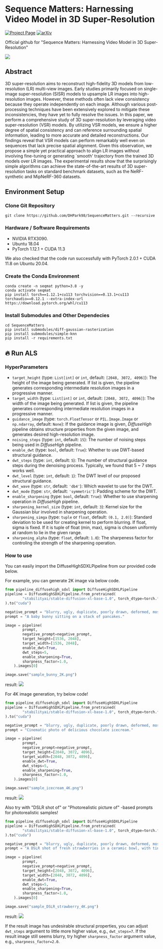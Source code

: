 # Sequence Matters: Harnessing Video Model in 3D Super-Resolution

[![Project Page](https://img.shields.io/badge/Project-Page-green.svg)](https://github.com/DHPark98/SequenceMatters/)
[![arXiv](https://img.shields.io/badge/arXiv-2311.16973-b31b1b.svg)](https://github.com/DHPark98/SequenceMatters)

Official github for "Sequence Matters: Harnessing Video Model in 3D Super-Resolution"

<img src="assetsfigures/main.jpg">


## Abstract
3D super-resolution aims to reconstruct high-fidelity 3D models from low-resolution (LR) multi-view images. Early studies primarily focused on single-image super-resolution (SISR) models to upsample LR images into high-resolution images. However, these methods often lack view consistency because they operate independently on each image. Although various post-processing techniques have been extensively explored to mitigate these inconsistencies, they have yet to fully resolve the issues. In this paper, we perform a comprehensive study of 3D super-resolution by leveraging video super-resolution (VSR) models. By utilizing VSR models, we ensure a higher degree of spatial consistency and can reference surrounding spatial information, leading to more accurate and detailed reconstructions. Our findings reveal that VSR models can perform remarkably well even on sequences that lack precise spatial alignment. Given this observation, we propose a simple yet practical approach to align LR images without involving fine-tuning or generating `smooth' trajectory from the trained 3D models over LR images. The experimental results show that the surprisingly simple algorithms can achieve the state-of-the-art results of 3D super-resolution tasks on standard benchmark datasets, such as the NeRF-synthetic and MipNeRF-360 datasets.

## Environment Setup
### Clone Git Repository
```Shell
git clone https://github.com/DHPark98/SequenceMatters.git --recursive
```

### Hardware / Software Requirements
- NVIDIA RTX3090.
- Ubuntu 18.04
- PyTorch 1.12.1 + CUDA 11.3
  
We also checked that the code run successfully with PyTorch 2.0.1 + CUDA 11.8 on Ubuntu 20.04.

### Create the Conda Environment
```Shell
conda create -n seqmat python=3.8 -y
conda activate seqmat
pip install torch==1.12.1+cu113 torchvision==0.13.1+cu113 torchaudio==0.12.1 --extra-index-url https://download.pytorch.org/whl/cu113
```

### Install Submodules and Other Dependecies
```Shell
cd SequenceMatters
pip install submodules/diff-gaussian-rasterization
pip install submodules/simple-knn
pip install -r requirements.txt
```

## 🔥 Run ALS
### HyperParameters
- `target_height` (type: `List[int]` or `int`, default: `[2048, 3072, 4096]`): The height of the image being generated. If list is given, the pipeline generates corresponding intermediate resolution images in a progressive manner.
- `target_width` (type: `List[int]` or `int`, default: `[2048, 3072, 4096]`): The width of the image being generated. If list is given, the pipeline generates corresponding intermediate resolution images in a progressive manner.
- `guidance_image` (type: `torch.FloatTensor` or `PIL.Image.Image` or `np.ndarray`, default: `None`): If the guidance image is given, *DiffuseHigh* pipeline obtains structure properties from the given image, and generates desired high-resolution image.
- `noising_steps` (type: `int`, default: `15`): The number of noising steps being used in *DiffuseHigh* pipeline.
- `enable_dwt` (type: `bool`, default: `True`): Whether to use DWT-based structural guidance.
- `dwt_steps` (type: `int`, default: `5`): The number of structural guidance steps during the denoising process. Typically, we found that 5 ~ 7 steps works well.
- `dwt_level` (type: `int`, default: `1`): The DWT level of our proposed structural guidance.
- `dwt_wave` (type: `str`, default: `'db4'`): Which wavelet to use for the DWT.
- `dwt_mode` (type: `str`, default: `'symmetric'`): Padding scheme for the DWT.
- `enable_sharpening` (type: `bool`, default: `True`): Whether to use sharpening operation in *DiffuseHigh* pipeline.
- `sharpening_kernel_size` (type: `int`, default: `3`): Kernel size for the Gaussian blur involved in sharpening operation.
- `sharpening_simga` (type: `tuple` or `float`, default: `(0.1, 2.0)`): Standard deviation to be used for creating kernel to perform blurring. If float, sigma is fixed. If it is tuple of float (min, max), sigma is chosen uniformly at random to lie in the given range.
- `sharpening_alpha` (type: `float`, default: `1.0`): The sharpeness factor for controling the strength of the sharpening operation.

### How to use
You can easily import the DiffuseHighSDXLPipeline from our provided code below.

For example, you can generate 2K image via below code.
```Python
from pipeline_diffusehigh_sdxl import DiffuseHighSDXLPipeline
pipeline = DiffuseHighSDXLPipeline.from_pretrained(
        "stabilityai/stable-diffusion-xl-base-1.0", torch_dtype=torch.float16,
).to("cuda")

negative_prompt = "blurry, ugly, duplicate, poorly drawn, deformed, mosaic"
prompt = "A baby bunny sitting on a stack of pancakes."

image = pipeline(
        prompt,
        negative_prompt=negative_prompt,
        target_height=[1536, 2048],
        target_width=[1536, 2048],
        enable_dwt=True,
        dwt_steps=5,
        enable_sharpening=True,
        sharpness_factor=1.0,
    ).images[0]

image.save("sample_bunny_2K.png")
```
result:
<img src="figures/sample_bunny_2K.png">


For 4K image generation, try below code!
```Python
from pipeline_diffusehigh_sdxl import DiffuseHighSDXLPipeline
pipeline = DiffuseHighSDXLPipeline.from_pretrained(
        "stabilityai/stable-diffusion-xl-base-1.0", torch_dtype=torch.float16,
).to("cuda")

negative_prompt = "blurry, ugly, duplicate, poorly drawn, deformed, mosaic"
prompt = "Cinematic photo of delicious chocolate icecream."

image = pipeline(
        prompt,
        negative_prompt=negative_prompt,
        target_height=[2048, 3072, 4096],
        target_width=[2048, 3072, 4096],
        enable_dwt=True,
        dwt_steps=5,
        enable_sharpening=True,
        sharpness_factor=1.0,
    ).images[0]

image.save("sample_icecream_4K.png")
```

result:
<img src="figures/sample_icecream_4K.png">

Also try with "DSLR shot of" or "Photorealistic picture of" -based prompts for photorealistic samples!
```Python
from pipeline_diffusehigh_sdxl import DiffuseHighSDXLPipeline
pipeline = DiffuseHighSDXLPipeline.from_pretrained(
        "stabilityai/stable-diffusion-xl-base-1.0", torch_dtype=torch.float16,
).to("cuda")

negative_prompt = "blurry, ugly, duplicate, poorly drawn, deformed, mosaic"
prompt = "A DSLR shot of fresh strawberries in a ceramic bowl, with tiny water droplets on the fruit, highly detailed, sharp focus, photo-realistic, 8K."

image = pipeline(
        prompt,
        negative_prompt=negative_prompt,
        target_height=[2048, 3072, 4096],
        target_width=[2048, 3072, 4096],
        enable_dwt=True,
        dwt_steps=5,
        enable_sharpening=True,
        sharpness_factor=1.0,
    ).images[0]

image.save("sample_DSLR_strawberry_4K.png")
```

result:
<img src="figures/sample_DSLR_strawberry_4K.png">

If the result image has undesirable structural properties, you can adjust `dwt_steps` argument to little more higher value, e.g., `dwt_steps=7`. If the result image still seems blurry, try higher `sharpness_factor` argument value, e.g., `sharpness_factor=2.0`.
